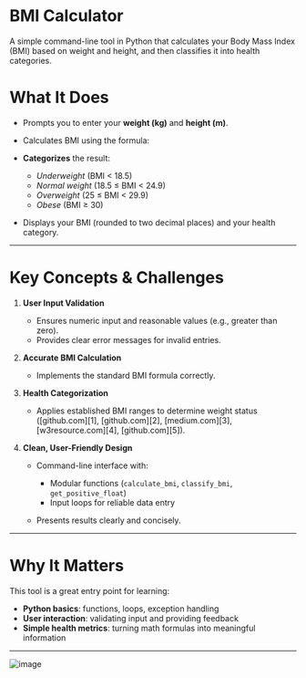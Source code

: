 # BMI Calculator

A simple command-line tool in Python that calculates your Body Mass Index (BMI) based on weight and height, and then classifies it into health categories.

# What It Does

* Prompts you to enter your **weight (kg)** and **height (m)**.
* Calculates BMI using the formula:

* **Categorizes** the result:

  * *Underweight* (BMI < 18.5)
  * *Normal weight* (18.5 ≤ BMI < 24.9)
  * *Overweight* (25 ≤ BMI < 29.9)
  * *Obese* (BMI ≥ 30)
* Displays your BMI (rounded to two decimal places) and your health category.

---

# Key Concepts & Challenges

1. **User Input Validation**

   * Ensures numeric input and reasonable values (e.g., greater than zero).
   * Provides clear error messages for invalid entries.

2. **Accurate BMI Calculation**

   * Implements the standard BMI formula correctly.

3. **Health Categorization**

   * Applies established BMI ranges to determine weight status ([github.com][1], [github.com][2], [medium.com][3], [w3resource.com][4], [github.com][5]).

4. **Clean, User-Friendly Design**

   * Command-line interface with:

     * Modular functions (`calculate_bmi`, `classify_bmi`, `get_positive_float`)
     * Input loops for reliable data entry
   * Presents results clearly and concisely.

---

# Why It Matters

This tool is a great entry point for learning:

* **Python basics**: functions, loops, exception handling
* **User interaction**: validating input and providing feedback
* **Simple health metrics**: turning math formulas into meaningful information

---

![image](https://github.com/harshgithup/OIBSIP/assets/116560172/f1e2a430-2d4b-4810-a679-e85bd6cec1e1)
